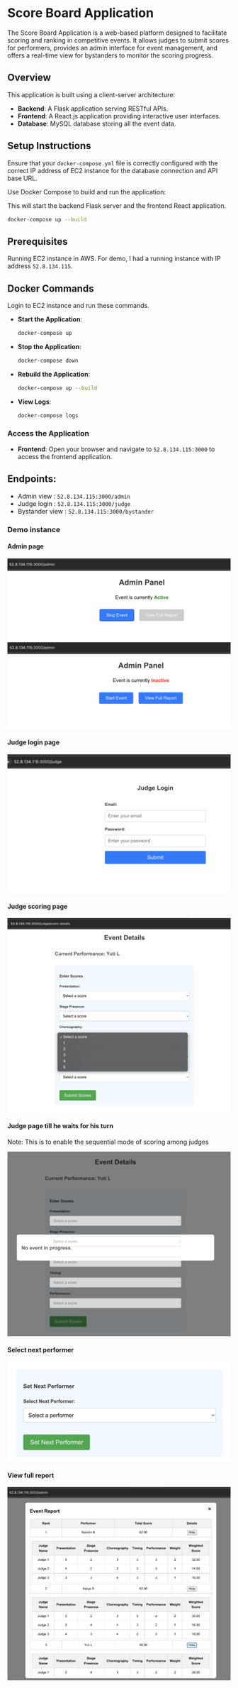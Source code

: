 # Score Board Application

The Score Board Application is a web-based platform designed to facilitate scoring and ranking in competitive events. It allows judges to submit scores for performers, provides an admin interface for event management, and offers a real-time view for bystanders to monitor the scoring progress.

## Overview

This application is built using a client-server architecture:
- **Backend**: A Flask application serving RESTful APIs.
- **Frontend**: A React.js application providing interactive user interfaces.
- **Database**: MySQL database storing all the event data.


## Setup Instructions

Ensure that your `docker-compose.yml` file is correctly configured with the correct IP address of EC2 instance for the database connection and API base URL.

Use Docker Compose to build and run the application:

This will start the backend Flask server and the frontend React application.
```bash
docker-compose up --build
```

## Prerequisites

Running EC2 instance in AWS. 
For demo, I had a running instance with IP address `52.8.134.115`. 

## Docker Commands

Login to EC2 instance and run these commands.

- **Start the Application**: 
  ```bash
  docker-compose up
  ```

- **Stop the Application**: 
  ```bash
  docker-compose down
  ```

- **Rebuild the Application**: 
  ```bash
  docker-compose up --build
  ```

- **View Logs**: 
  ```bash
  docker-compose logs
  ```

### Access the Application

- **Frontend**: Open your browser and navigate to `52.8.134.115:3000` to access the frontend application.

## Endpoints:
- Admin view : `52.8.134.115:3000/admin`
- Judge login : `52.8.134.115:3000/judge`
- Bystander view : `52.8.134.115:3000/bystander`

### Demo instance

#### Admin page

![admin_page](./images/admin_page1.png)
![admin_page](./images/admin_page2.png)

#### Judge login page

![login_page](./images/login_page.png)

#### Judge scoring page

![scoring_page](./images/scoring_page.png)

#### Judge page till he waits for his turn
Note: This is to enable the sequential mode of scoring among judges

![sequential](./images/wait_turn_judge.png)

#### Select next performer

![next_performer](./images/next_performer.png)

#### View full report 

![report_page](./images/full_report.png)

